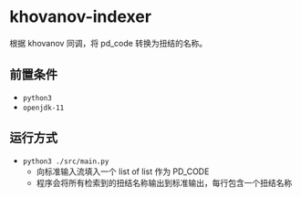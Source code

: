 # khovanov-indexer
根据 khovanov 同调，将 pd_code 转换为扭结的名称。



## 前置条件

- `python3`
- `openjdk-11`



## 运行方式

- `python3 ./src/main.py`
  - 向标准输入流填入一个 list of list 作为 PD_CODE
  - 程序会将所有检索到的扭结名称输出到标准输出，每行包含一个扭结名称
